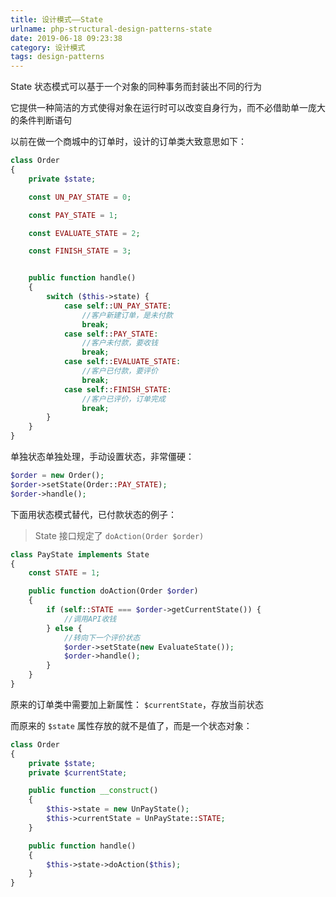 ```yaml
---
title: 设计模式——State
urlname: php-structural-design-patterns-state
date: 2019-06-18 09:23:38
category: 设计模式
tags: design-patterns
---
```


State 状态模式可以基于一个对象的同种事务而封装出不同的行为

它提供一种简洁的方式使得对象在运行时可以改变自身行为，而不必借助单一庞大的条件判断语句

<!-- more -->

以前在做一个商城中的订单时，设计的订单类大致意思如下：

```php
class Order
{
    private $state;

    const UN_PAY_STATE = 0;

    const PAY_STATE = 1;

    const EVALUATE_STATE = 2;

    const FINISH_STATE = 3;


    public function handle()
    {
        switch ($this->state) {
            case self::UN_PAY_STATE:
                //客户新建订单，是未付款
                break;
            case self::PAY_STATE:
                //客户未付款，要收钱
                break;
            case self::EVALUATE_STATE:
                //客户已付款，要评价
                break;
            case self::FINISH_STATE:
                //客户已评价，订单完成
                break;
        }
    }
}
```

单独状态单独处理，手动设置状态，非常僵硬：

```php
$order = new Order();
$order->setState(Order::PAY_STATE);
$order->handle();
```

下面用状态模式替代，已付款状态的例子：

> State 接口规定了 `doAction(Order $order)`

```php PayState.php
class PayState implements State
{
    const STATE = 1;

    public function doAction(Order $order)
    {
        if (self::STATE === $order->getCurrentState()) {
            //调用API收钱
        } else {
            //转向下一个评价状态
            $order->setState(new EvaluateState());
            $order->handle();
        }
    }
}
```

原来的订单类中需要加上新属性： `$currentState`，存放当前状态

而原来的 `$state` 属性存放的就不是值了，而是一个状态对象：

```php Order.php
class Order
{
    private $state;
    private $currentState;

    public function __construct()
    {
        $this->state = new UnPayState();
        $this->currentState = UnPayState::STATE;
    }

    public function handle()
    {
        $this->state->doAction($this);
    }
}
```
